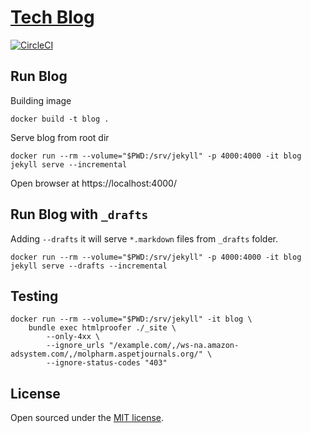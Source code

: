 # [Tech Blog](https://moiseevigor.github.io)

[![CircleCI](https://circleci.com/gh/moiseevigor/moiseevigor.github.io/tree/master.svg?style=svg)](https://circleci.com/gh/moiseevigor/moiseevigor.github.io/tree/master)

## Run Blog

Building image

```
docker build -t blog .
```

Serve blog from root dir

```
docker run --rm --volume="$PWD:/srv/jekyll" -p 4000:4000 -it blog jekyll serve --incremental
```

Open browser at https://localhost:4000/

## Run Blog with `_drafts`

Adding `--drafts` it will serve `*.markdown` files from `_drafts` folder.

```
docker run --rm --volume="$PWD:/srv/jekyll" -p 4000:4000 -it blog jekyll serve --drafts --incremental
```

## Testing

```
docker run --rm --volume="$PWD:/srv/jekyll" -it blog \
    bundle exec htmlproofer ./_site \
        --only-4xx \
        --ignore_urls "/example.com/,/ws-na.amazon-adsystem.com/,/molpharm.aspetjournals.org/" \
        --ignore-status-codes "403"
```


## License

Open sourced under the [MIT license](LICENSE.md).
